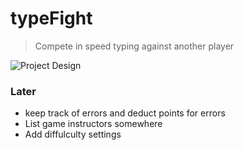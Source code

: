 # typeFight

> Compete in speed typing against another player

![Project Design](https://res.cloudinary.com/charley81/image/upload/v1662994158/typeFight/preview_mulbpv.png)

### Later

- keep track of errors and deduct points for errors
- List game instructors somewhere
- Add diffulculty settings
